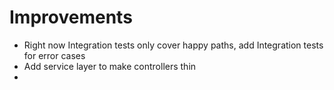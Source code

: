 # Improvements
* Right now Integration tests only cover happy paths, add Integration tests for error cases
* Add service layer to make controllers thin
* 